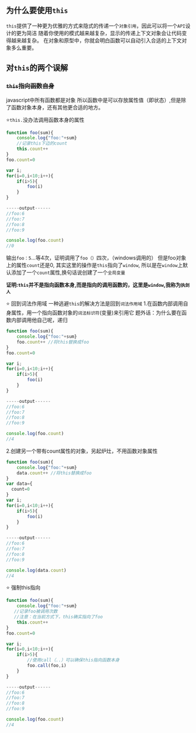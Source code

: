 ## 为什么要使用`this`

`this`提供了一种更为优雅的方式来隐式的传递一个`对象引用`，因此可以将一个`API`设计的更为简洁
随着你使用的模式越来越复杂，显示的传递上下文对象会让代码变得越来越复杂。
在对象和原型中，你就会明白函数可以自动引入合适的上下文对象多么重要。

## 对`this`的两个误解
### ~~`this`指向函数自身~~
javascript中所有函数都是对象
所以函数中是可以存放属性值（即状态）,但是除了函数对象本身，还有其他更合适的地方。

⭐`this.`没办法调用函数本身的属性
```js
function foo(sum){
	console.log{"foo:"+sum}
	//记录this下边的count
	this.count++
}
foo.count=0

var i;
for(i=0,i<10;i++){
	if(i>5){
		foo(i)
	}
}

-----output------
//foo:6
//foo:7
//foo:8
//foo:9

console.log(foo.count)
//0

```

输出`foo：5`...等4次，证明调用了`foo（）`四次，（windows调用的）
但是foo对象上的属性`count`还是0,
其实这里的操作是`this`指向了`window`,
所以是在`window`上默认添加了一个`count`属性,换句话说创建了一个`全局变量`

**证明:`this`并不是指向函数本身,而是指向的调用函数的，这里是`window`,我称为`执剑人`**

⭐ 回到词法作用域
一种逃避`this`的解决方法是回到`词法作用域`
1.在函数内部调用自身属性，用一个指向函数对象的`词法标识符`(变量)来引用它
题外话：为什么要在函数内部调用他自己呢，递归
```js
function foo(sum){
	console.log{"foo:"+sum}
	foo.count++ //将this替换成foo
}
foo.count=0

var i;
for(i=0,i<10;i++){
	if(i>5){
		foo(i)
	}
}

-----output------
//foo:6
//foo:7
//foo:8
//foo:9

console.log(foo.count)
//4
```

2.创建另一个带有count属性的对象，另起炉灶，不用函数对象属性
```js
function foo(sum){
	console.log{"foo:"+sum}
	data.count++ //将this替换成foo
}
var data={
  count=0
}
var i;
for(i=0,i<10;i++){
	if(i>5){
		foo(i)
	}
}

-----output------
//foo:6
//foo:7
//foo:8
//foo:9

console.log(data.count)
//4
```

⭐ 强制this指向
```js
function foo(sum){
	console.log{"foo:"+sum}
   //记录foo被调用次数
   //注意：在当前方式下，this确实指向了foo
	this.count++ 
}
foo.count=0

var i;
for(i=0,i<10;i++){
	if(i>5){
		//使用call（..）可以确保this指向函数本身
		foo.call(foo,i)
	}
}

-----output------
//foo:6
//foo:7
//foo:8
//foo:9

console.log(foo.count)
//4
```